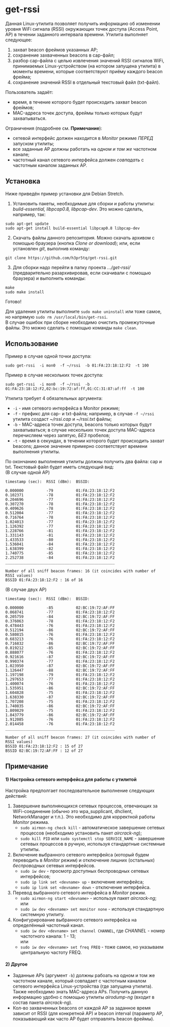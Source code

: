 # get-rssi
Данная Linux-утилита позволяет получить информацию об изменении уровня WiFi сигнала (RSSI) окружающих точек доступа (Access Point, AP) в течении заданного интервала времени. Утилита выполняет следующее:

1. захват beacon фреймов указанных AP;
2. сохранение захваченных beacons в cap-файл;
3. разбор cap-файла с целью извлечения значений RSSI сигналов WiFi, принимаемых Linux-устройством (на котором запущена утилита) в моменты времени, которые соответствуют приёму каждого beacon фрейма;
4. сохранение значений RSSI в отдельный текстовый файл (txt-файл).

Пользователь задаёт:

* время, в течение которого будет происходить захват beacon фреймов;
* MAC-адреса точек доступа, фреймы только которых будут захватываться.

Ограничения (подробнее см. **Примечание**):

* сетевой интерфейс должен находится в *Monitor* режиме *ПЕРЕД* запуском утилиты;
* все заданные AP должны работать на *одном и том же* частотном канале;
* частотный канал сетевого интерфейса должен *совпадать* с частотным каналом заданных AP.

## Установка
Ниже приведён пример установки для Debian Stretch.

1) Установить пакеты, необходимые для сборки и работы утилиты: *build-essential, libpcap0.8, libpcap-dev*. Это можно сделать, например, так:
```
sudo apt-get update
sudo apt-get install build-essential libpcap0.8 libpcap-dev
```

2) Скачать файлы данного репозитория. Можно скачать архивом с помощью браузера (кнопка *Clone or download*); или, если установлен *git*, выполнив команду:
```
git clone https://github.com/h3pr5tq/get-rssi.git
```

3) Для сборки надо перейти в папку проекта *.../get-rssi/* (предварительно разархивировав, если скачивали с помощью браузера) и выполнить команды:
```
make
sudo make install
```
Готово!

Для удаления утилиты выполните `sudo make uninstall` или тоже самое, но напрямую `sudo rm /usr/local/bin/get-rssi`.  
В случае ошибок при сборке необходимо очистить промежуточные файлы. Это можно сделать с помощью команды `make clean`.

## Использование
Пример в случае одной точки доступа:
```
sudo get-rssi  -i mon0  -f ~/rssi  -b 01:FA:23:18:12:F2  -t 100
```
Пример в случае нескольких точек доступа:
```
sudo get-rssi  -i mon0  -f ~/rssi  -b 01:FA:23:18:12:F2,02:bc:19:72:af:ff,01:CC:31:87:af:ff  -t 100
```
Утилита требует 4 обязательных аргумента:

* `-i` - имя сетевого интерфейса в Monitor режиме;
* `-f` - префикс для cap- и txt-файла; например, в случае `-f ~/rssi` утилита создаст *~/rssi.cap* и *~/rssi.txt* файлы;
* `-b` - MAC-адреса точек доступа, beacons только которых будут захватываться; в случае нескольких точек доступа MAC-адреса перечисляем через запятую, *БЕЗ* пробелов;
* `-t` - время в секундах, в течении которого будет происходить захват beacons; данное значение примерно соответствует времени выполнения утилиты.

По окончанию выполнения утилиты должны получить два файла: cap и txt. Текстовый файл будет иметь следующий вид:  
(В случае одной AP)
```
timestamp (sec):  RSSI (dBm):  BSSID:

0.000000          -79          01:FA:23:18:12:F2
0.102371          -78          01:FA:23:18:12:F2
0.204696          -77          01:FA:23:18:12:F2
0.307270          -78          01:FA:23:18:12:F2
0.409626          -78          01:FA:23:18:12:F2
0.512004          -77          01:FA:23:18:12:F2
0.716764          -78          01:FA:23:18:12:F2
1.024013          -77          01:FA:23:18:12:F2
1.126392          -77          01:FA:23:18:12:F2
1.228766          -81          01:FA:23:18:12:F2
1.331143          -81          01:FA:23:18:12:F2
1.433533          -80          01:FA:23:18:12:F2
1.536041          -84          01:FA:23:18:12:F2
1.638399          -82          01:FA:23:18:12:F2
1.740775          -85          01:FA:23:18:12:F2
2.252738          -84          01:FA:23:18:12:F2
________________________________________________

Number of all sniff beacon frames: 16 (it coincides with number of RSSI values)
BSSID 01:FA:23:18:12:F2 : 16 of 16
```

(В случае двух AP)
```
timestamp (sec):  RSSI (dBm):  BSSID:

0.000000          -85          02:BC:19:72:AF:FF
0.068741          -77          01:FA:23:18:12:F2
0.205759          -84          02:BC:19:72:AF:FF
0.376063          -78          01:FA:23:18:12:F2
0.478443          -76          01:FA:23:18:12:F2
0.512194          -86          02:BC:19:72:AF:FF
0.580815          -76          01:FA:23:18:12:F2
0.683213          -76          01:FA:23:18:12:F2
0.716832          -86          02:BC:19:72:AF:FF
0.819212          -85          02:BC:19:72:AF:FF
0.888077          -76          01:FA:23:18:12:F2
0.921616          -87          02:BC:19:72:AF:FF
0.990374          -77          01:FA:23:18:12:F2
1.023950          -87          02:BC:19:72:AF:FF
1.126447          -88          02:BC:19:72:AF:FF
1.197198          -79          01:FA:23:18:12:F2
1.297653          -77          01:FA:23:18:12:F2
1.400074          -76          01:FA:23:18:12:F2
1.535951          -86          02:BC:19:72:AF:FF
1.604828          -75          01:FA:23:18:12:F2
1.638330          -87          02:BC:19:72:AF:FF
1.707208          -75          01:FA:23:18:12:F2
1.740835          -86          02:BC:19:72:AF:FF
1.809829          -75          01:FA:23:18:12:F2
1.843779          -86          02:BC:19:72:AF:FF
1.912085          -76          01:FA:23:18:12:F2
2.014458          -76          01:FA:23:18:12:F2
________________________________________________

Number of all sniff beacon frames: 27 (it coincides with number of RSSI values)
BSSID 01:FA:23:18:12:F2 : 15 of 27
BSSID 02:BC:19:72:AF:FF : 12 of 27
```

## Примечание
#### 1) Настройка сетевого интерфейса для работы с утилитой
Настройка предполгает последовательное выполнение следующих действий:

1. Завершение выполняющихся сетевых процессов, отвечающих за WiFi-соединение (обычно это wpa_supplicant, dhclient, NetworkManager и т.п.). Это необходимо для корректной работы *Monitor* режима.
    * `sudo airmon-ng check kill` - автоматическое завершение сетевых процессов (необходимо установить пакет *aircrack-ng*);
    * `sudo kill PID` или `sudo systemctl stop SERVICE_NAME` - завершение сетевых процессов в ручную, используя стандартные системные утилиты.
2. Включение выбранного сетевого интерфейса (который будем переводить в *Monitor* режим) и отключение лишних (остальных) *беспроводных* сетевых интерфейсов.
    * `sudo iw dev` - просмотр доступных беспроводных сетевых интерфейсов;
    * `sudo ip link set <devname> up` - включение интерфейса;
    * `sudo ip link set <devname> down` - отключение интерфейса.
3. Перевод выбранного сетевого интерфейса в *Monitor* режим.
    * `sudo airmon-ng start <devname>` - используя пакет *aircrack-ng*;  
или
    * `sudo iw dev <devname> set monitor none` - используя стандартную системную утилиту.
4. Конфигурирование выбранного сетевого интерфейса на определённый частотный канал.
    * `sudo iw dev <devname> set channel CHANNEL`, где *CHANNEL* - номер частотного канала: 1 - 13;  
или
    * `sudo iw dev <devname> set freq FREQ` - тоже самое, но указываем центральную частоту FREQ.

#### 2) Другое
* Заданные APs (аргумент `-b`) должны рабоать на одном и том же частотном канале, который совпадает с частотным каналом сетевого интерфейса Linux-устройства (где запущена утилита). Также необходимо знать MAC-адреса APs. Получить данную информацию удобно с помощью утилиты *airodump-ng* (входит в состав пакета *aircrack-ng*).
* Кол-во захваченных beacons от каждой AP за заданное время зависит от RSSI (для конкретной AP) и beacon interval (параметр AP, показывающий как часто AP будет отправлять beacon фреймы).





